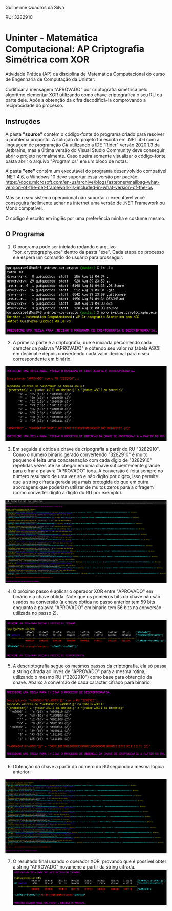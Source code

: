Guilherme Quadros da Silva

RU: 3282910

# Uninter - Matemática Computacional: AP Criptografia Simétrica com XOR
Atividade Prática (AP) da disciplina de Matemática Computacional do curso de Engenharia de Computação da Uninter:

Codificar a mensagem “APROVADO” por criptografia simétrica pelo algoritmo elementar XOR utilizando como chave criptográfica o seu RU ou parte dele. Após a obtenção da cifra decodificá-la comprovando a reciprocidade do processo.

## Instruções
A pasta **"source"** contém o código-fonte do programa criado para resolver o problema proposto. A solução do projeto foi escrita em .NET 4.6 com a linguagem de programção C# utilizando a IDE "Rider" versão 2020.1.3 da Jetbrains, mas a última versão do Visual Studio Community deve conseguir abrir o projeto normalmente. Caso queira somente visualizar o código-fonte basta abrir o arquivo "Program.cs" em um bloco de notas. 

A pasta **"exe"** contém um executável do programa desenvolvido compatível .NET 4.6, o Windows 10 deve suportar essa versão por padrão: https://docs.microsoft.com/en-us/archive/blogs/astebner/mailbag-what-version-of-the-net-framework-is-included-in-what-version-of-the-os

Mas se o seu sistema operacional não suportar o executável você conseguirá facilmente achar na internet uma versão de .NET Framework ou Mono compatível. 

O código é escrito em inglês por uma preferência minha e costume mesmo.

## O Programa

1) O programa pode ser iniciado rodando o arquivo "xor_cryptography.exe" dentro da pasta "exe". Cada etapa do processo ele espera um comando do usuário para prosseguir.

![img-program](/imgs/01.png)

2) A primeira parte é a criptografia, que é iniciada percorrendo cada caracter da palavra "APROVADO" e obtendo seu valor na tabela ASCII em decimal e depois convertendo cada valor decimal para o seu correspondente em binário:

![img-program](/imgs/02.png)

3) Em seguida é obtida a chave de cripografia a partir do RU "3282910". Como o número binário gerado convertendo "3282910" é muito pequeno é feita uma concatenação com cada dígio de "3282910" repetidas vezes até se chegar em uma chave suficientemente grande para cifrar a palavra "APROVADO" toda. A conversão é feita sempre no número resultado de uma vez só e não dígito por digíto, isso permite que a string cifrada gerada seja mais protegida do que em outra abordagens que poderiam utilizar de muitos zeros para a cifragem (como converter dígito a dígito do RU por exemplo).

![img-program](/imgs/03.png)

4) O próximo passo é aplicar o operador XOR entre "APROVADO" em binário e a chave obtida. Note que os primeiros bits da chave não são usados na conversão (a chave obtida no passo anterior tem 59 bits enquanto a palavra "APROVADO" em binário tem 56 bits na conversão utilizada no passo 2).

![img-program](/imgs/04.png)

5) A descriptografia segue os mesmos passos da criptografia, ela só passa a string cifrada ao invés de "APROVADO" para a mesma rotina, utilizando o mesmo RU ("3282910") como base para obtenção da chave. Abaixo a conversão de cada caracter cifrado para binário:

![img-program](/imgs/05.png)

6) Obtenção da chave a partir do número do RU seguindo a mesma lógica anterior:

![img-program](/imgs/06.png)

7) O resultado final usando o operador XOR, provando que é possível obter a string "APROVADO" novamene a partir da string cifrada.
![img-program](/imgs/07.png)
